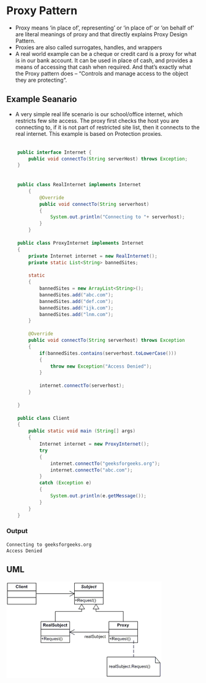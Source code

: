# Proxy Pattern

- Proxy means ‘in place of’, representing’ or ‘in place of’ or ‘on behalf of’ are literal meanings of proxy and that directly explains Proxy Design Pattern.
- Proxies are also called surrogates, handles, and wrappers
- A real world example can be a cheque or credit card is a proxy for what is in our bank account. It can be used in place of cash, and provides a means of accessing that cash when required. And that’s exactly what the Proxy pattern does – “Controls and manage access to the object they are protecting“.

## Example Seanario

- A very simple real life scenario is our school/office internet, which restricts few site access. The proxy first checks the host you are connecting to, if it is not part of restricted site list, then it connects to the real internet. This example is based on Protection proxies.

``` java

    public interface Internet {
        public void connectTo(String serverHost) throws Exception;
    }


    public class RealInternet implements Internet
        {
            @Override
            public void connectTo(String serverhost)
            {
                System.out.println("Connecting to "+ serverhost);
            }
        }

    public class ProxyInternet implements Internet
    {
        private Internet internet = new RealInternet();
        private static List<String> bannedSites;
        
        static
        {
            bannedSites = new ArrayList<String>();
            bannedSites.add("abc.com");
            bannedSites.add("def.com");
            bannedSites.add("ijk.com");
            bannedSites.add("lnm.com");
        }
        
        @Override
        public void connectTo(String serverhost) throws Exception
        {
            if(bannedSites.contains(serverhost.toLowerCase()))
            {
                throw new Exception("Access Denied");
            }
            
            internet.connectTo(serverhost);
        }

    }

    public class Client
    {
        public static void main (String[] args)
        {
            Internet internet = new ProxyInternet();
            try
            {
                internet.connectTo("geeksforgeeks.org");
                internet.connectTo("abc.com");
            }
            catch (Exception e)
            {
                System.out.println(e.getMessage());
            }
        }
    }


```

### Output

```
Connecting to geeksforgeeks.org
Access Denied
```

## UML

![alt](../resources/proxy.png)